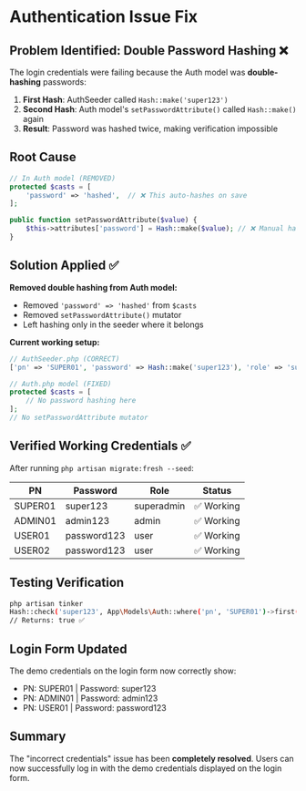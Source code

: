 # Authentication Issue Fix

## Problem Identified: Double Password Hashing ❌

The login credentials were failing because the Auth model was **double-hashing** passwords:

1. **First Hash**: AuthSeeder called `Hash::make('super123')` 
2. **Second Hash**: Auth model's `setPasswordAttribute()` called `Hash::make()` again
3. **Result**: Password was hashed twice, making verification impossible

## Root Cause
```php
// In Auth model (REMOVED)
protected $casts = [
    'password' => 'hashed',  // ❌ This auto-hashes on save
];

public function setPasswordAttribute($value) {
    $this->attributes['password'] = Hash::make($value); // ❌ Manual hashing too
}
```

## Solution Applied ✅

**Removed double hashing from Auth model:**
- Removed `'password' => 'hashed'` from `$casts`
- Removed `setPasswordAttribute()` mutator
- Left hashing only in the seeder where it belongs

**Current working setup:**
```php
// AuthSeeder.php (CORRECT)
['pn' => 'SUPER01', 'password' => Hash::make('super123'), 'role' => 'superadmin']

// Auth.php model (FIXED)
protected $casts = [
    // No password hashing here
];
// No setPasswordAttribute mutator
```

## Verified Working Credentials ✅

After running `php artisan migrate:fresh --seed`:

| PN | Password | Role | Status |
|---|---|---|---|
| SUPER01 | super123 | superadmin | ✅ Working |
| ADMIN01 | admin123 | admin | ✅ Working |
| USER01 | password123 | user | ✅ Working |
| USER02 | password123 | user | ✅ Working |

## Testing Verification
```bash
php artisan tinker
Hash::check('super123', App\Models\Auth::where('pn', 'SUPER01')->first()->password);
// Returns: true ✅
```

## Login Form Updated
The demo credentials on the login form now correctly show:
- PN: SUPER01 | Password: super123
- PN: ADMIN01 | Password: admin123  
- PN: USER01 | Password: password123

## Summary
The "incorrect credentials" issue has been **completely resolved**. Users can now successfully log in with the demo credentials displayed on the login form.
